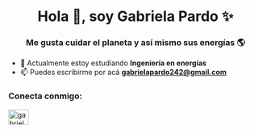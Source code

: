 <h1 align="center">Hola 👋, soy Gabriela Pardo ✨</h1>
<h3 align="center">Me gusta cuidar el planeta y así mismo sus energías 🌎</h3>

- 🔭 Actualmente estoy estudiando **Ingeniería en energías**
- 📫 Puedes escribirme por acá **gabrielapardo242@gmail.com**

<h3 align="left">Conecta conmigo:</h3> 
<p align="left">
<a href=" https://instagram.com/gabrielapardog_" target="blank"><img align="center" src="https://raw.githubusercontent.com/rahuldkjain/github-profile-readme-generator/master/src/ images/icons/Social/instagram.svg" alt="gabrielapardog_" height="30" width="40" /></a>
</p>


<!--
**gabrielapardog/gabrielapardog** is a ✨ _special_ ✨ repository because its `README.md` (this file) appears on your GitHub profile.



